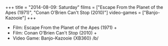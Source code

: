 +++
title = "2014-08-09: Saturday"
films = ["Escape From the Planet of the Apes (1971)", "Conan O’Brien Can't Stop (2010)"]
video-games = ["Banjo-Kazooie"]
+++


* Film: Escape From the Planet of the Apes (1971) +
* Film: Conan O’Brien Can't Stop (2010) +
* Video Game: Banjo-Kazooie {XB360} /b/